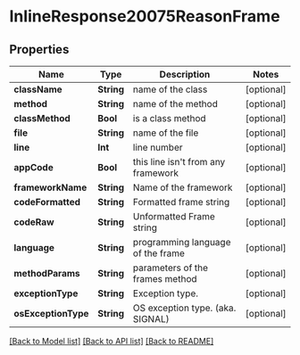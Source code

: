 # InlineResponse20075ReasonFrame

## Properties
Name | Type | Description | Notes
------------ | ------------- | ------------- | -------------
**className** | **String** | name of the class | [optional] 
**method** | **String** | name of the method | [optional] 
**classMethod** | **Bool** | is a class method | [optional] 
**file** | **String** | name of the file | [optional] 
**line** | **Int** | line number | [optional] 
**appCode** | **Bool** | this line isn&#39;t from any framework | [optional] 
**frameworkName** | **String** | Name of the framework | [optional] 
**codeFormatted** | **String** | Formatted frame string | [optional] 
**codeRaw** | **String** | Unformatted Frame string | [optional] 
**language** | **String** | programming language of the frame | [optional] 
**methodParams** | **String** | parameters of the frames method | [optional] 
**exceptionType** | **String** | Exception type. | [optional] 
**osExceptionType** | **String** | OS exception type. (aka. SIGNAL) | [optional] 

[[Back to Model list]](../README.md#documentation-for-models) [[Back to API list]](../README.md#documentation-for-api-endpoints) [[Back to README]](../README.md)


